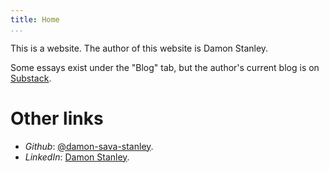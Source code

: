 ```yaml
---
title: Home
...
```


This is a website. The author of this website is Damon Stanley.

Some essays exist under the "Blog" tab, but the author's current blog is on [Substack](https://ssdamon.substack.com/).

# Other links

- *Github*: [\@damon-sava-stanley](https://github.com/damon-sava-stanley).
- *LinkedIn*: [Damon Stanley](https://www.linkedin.com/in/damon-stanley-1645a396/).